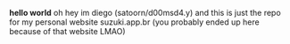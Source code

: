 **hello world**
oh hey im diego (satoorn/d00msd4.y) and this is just the repo for my personal website suzuki.app.br (you probably ended up here because of that website LMAO)
